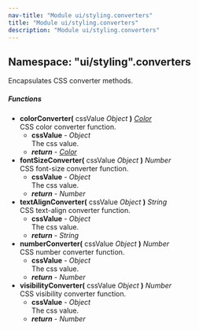 ```yaml
---
nav-title: "Module ui/styling.converters"
title: "Module ui/styling.converters"
description: "Module ui/styling.converters"
---
```

## Namespace: "ui/styling".converters
Encapsulates CSS converter methods.

##### Functions
 - **colorConverter(** cssValue _Object_ **)** [_Color_](../../../color/Color.md)  
     CSS color converter function.
   - **cssValue** - _Object_  
     The css value.
   - _**return**_ - [_Color_](../../../color/Color.md)
 - **fontSizeConverter(** cssValue _Object_ **)** _Number_  
     CSS font-size converter function.
   - **cssValue** - _Object_  
     The css value.
   - _**return**_ - _Number_
 - **textAlignConverter(** cssValue _Object_ **)** _String_  
     CSS text-align converter function.
   - **cssValue** - _Object_  
     The css value.
   - _**return**_ - _String_
 - **numberConverter(** cssValue _Object_ **)** _Number_  
     CSS number converter function.
   - **cssValue** - _Object_  
     The css value.
   - _**return**_ - _Number_
 - **visibilityConverter(** cssValue _Object_ **)** _Number_  
     CSS visibility converter function.
   - **cssValue** - _Object_  
     The css value.
   - _**return**_ - _Number_